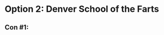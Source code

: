 <script lang="ts">
	import { addSteps } from '$lib/addsteps';

	let classP = 'text-blue-400';

</script>


# Option 2: Denver School of the Farts


## Con #1: 
